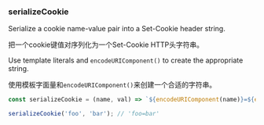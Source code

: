 ### serializeCookie

Serialize a cookie name-value pair into a Set-Cookie header string.

把一个cookie键值对序列化为一个Set-Cookie HTTP头字符串。

Use template literals and `encodeURIComponent()` to create the appropriate string.

使用模板字面量和`encodeURIComponent()`来创建一个合适的字符串。

```js
const serializeCookie = (name, val) => `${encodeURIComponent(name)}=${encodeURIComponent(val)}`;
```

```js
serializeCookie('foo', 'bar'); // 'foo=bar'
```
